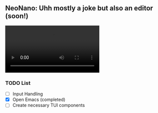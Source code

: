 
## NeoNano: Uhh mostly a joke but also an editor (soon!)

![Demo Video](test.webm)

### TODO List

- [ ] Input Handling
- [x] Open Emacs (completed)
- [ ] Create necessary TUI components
